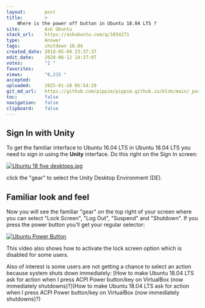 ```yaml
---
layout:       post
title:        >
    Where is the power off button in Ubuntu 18.04 LTS ?
site:         Ask Ubuntu
stack_url:    https://askubuntu.com/q/1034271
type:         Answer
tags:         shutdown 18.04
created_date: 2018-05-09 23:37:37
edit_date:    2020-06-12 14:37:07
votes:        "2 "
favorites:    
views:        "6,215 "
accepted:     
uploaded:     2025-01-28 05:54:29
git_md_url:   https://github.com/pippim/pippim.github.io/blob/main/_posts/2018/2018-05-09-Where-is-the-power-off-button-in-Ubuntu-18.04-LTS-_.md
toc:          false
navigation:   false
clipboard:    false
---
```


## Sign In with Unity

To get the familiar interface to Ubuntu 16.04 LTS in Ubuntu 18.04 LTS you need to sign in using the **Unity** interface. Do this right on the Sign In screen:

[![Ubuntu 18 five desktops.jpg][1]][1]

click the "gear" to select the Unity Desktop Environment (DE).

## Familiar look and feel

Now you will see the familiar "gear" on the top right of your screen where you can select "Lock Screen", "Log Out", "Suspend" and "Shutdown". If you press the power button you'll get your regular selector:

[![Ubuntu Power Button][2]][2]

This video also shows how to activate the lock screen option which is disabled for some users.

Also of interest is some users are not getting a chance to select an action because system shuts down immediately: [How to make Ubuntu 18.04 LTS ask for action when I press ACPI Power button/key on VirtualBox (now immediately shutdowns)?](How to make Ubuntu 18.04 LTS ask for action when I press ACPI Power button/key on VirtualBox (now immediately shutdowns)?)




  [1]: https://pippim.github.io/assets/img/posts/2018/ke4yT.jpg
  [2]: https://pippim.github.io/assets/img/posts/2018/uB0cx.gif
